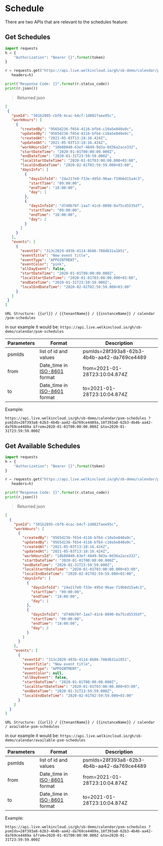 
# Schedule

There are two APIs that are relevant to the schedules feature:

## Get Schedules

```python
import requests
h = {
    "Authorization": "Bearer {}".format(token)
}

r = requests.get("https://api.live.welkincloud.io/gh/sb-demo/calendar/psm-schedules", 
   headers=h)

print("Response Code: {}".format(r.status_code))
print(r.json())
```

> Returned json

```json
[
 {
   "psmId": "301b2895-cbf0-4cac-b4cf-1d082faee95c",
   "workHours": [
     {
       "createdBy": "9565d236-f654-4116-bfb4-c10a5e840a9c",
       "updatedBy": "9565d236-f654-4116-bfb4-c10a5e840a9c",
       "createdAt": "2021-05-03T13:18:16.424Z",
       "updatedAt": "2021-05-03T13:18:16.424Z",
       "workHoursId": "18b80840-63ef-4849-9d3a-0d36a2ace332",
       "startDateTime": "2020-01-01T00:00:00.000Z",
       "endDateTime": "2020-01-31T23:59:59.000Z",
       "localStartDateTime": "2020-01-01T03:00:00.000+03:00",
       "localEndDateTime": "2020-02-01T02:59:59.000+03:00",
       "daysInfo": [
         {
           "daysInfoId": "24e217e0-f33e-495d-96ae-f19b6d15a4c3",
           "startTime": "09:00:00",
           "endTime": "18:00:00",
           "day": 1
         },
         {
           "daysInfoId": "d740b70f-1aa7-41c6-8890-0a75cd5535df",
           "startTime": "09:00:00",
           "endTime": "18:00:00",
           "day": 2
         }
       ]
     }
   ],
   "events": [
     {
       "eventId": "313c2029-493b-4114-8b86-788d631a1851",
       "eventTitle": "New event title",
       "eventType": "APPOINTMENT",
       "eventColor": "pink",
       "allDayEvent": false,
       "startDateTime": "2020-01-01T00:00:00.000Z",
       "localStartDateTime": "2020-01-01T03:00:00.000+03:00",
       "endDateTime": "2020-01-31T23:59:59.000Z",
       "localEndDateTime": "2020-02-01T02:59:59.000+03:00"
     }
   ]
 }
]
```

`URL Structure: {{url}} / {{tenantName}} / {{instanceName}} / calendar /psm-schedules`

in our example it would be:
`https://api.live.welkincloud.io/gh/sb-demo/calendar/psm-schedules`


Parameters| Format | Description
--------- | ----------- | --------
psmIds | list of id and values | psmIds=28f393a8-62b3-4b4b-aa42-da769ce4489
from | Date_time in [ISO-8601](https://en.wikipedia.org/wiki/ISO_8601) format | from=2021-01-28T23:10:04.874Z
to |Date_time in [ISO-8601](https://en.wikipedia.org/wiki/ISO_8601) format | to=2021-01-28T23:10:04.874Z

Example:

`https://api.live.welkincloud.io/gh/sb-demo/calendar/psm-schedules
?psmIds=28f393a8-62b3-4b4b-aa42-da769ce4489a,18f393a8-62b3-4b4b-aa42-da769ce4489a
&from=2020-01-01T00:00:00.000Z
&to=2020-01-31T23:59:59.000Z
`

## Get Available Schedules

```python
import requests
h = {
    "Authorization": "Bearer {}".format(token)
}

r = requests.get("https://api.live.welkincloud.io/gh/sb-demo/calendar/psm-schedules?psmIds=28f393a8-62b3-4b4b-aa42-da769ce4489a,18f393a8-62b3-4b4b-aa42-da769ce4489a&from=2020-01-01T00:00:00.000Z&to=2020-01-31T23:59:59.000Z", 
   headers=h)

print("Response Code: {}".format(r.status_code))
print(r.json())
```

> Returned json


```json
[
  {
    "psmId": "301b2895-cbf0-4cac-b4cf-1d082faee95c",
    "workHours": [
      {
        "createdBy": "9565d236-f654-4116-bfb4-c10a5e840a9c",
        "updatedBy": "9565d236-f654-4116-bfb4-c10a5e840a9c",
        "createdAt": "2021-05-03T13:18:16.424Z",
        "updatedAt": "2021-05-03T13:18:16.424Z",
        "workHoursId": "18b80840-63ef-4849-9d3a-0d36a2ace332",
        "startDateTime": "2020-01-01T00:00:00.000Z",
        "endDateTime": "2020-01-31T23:59:59.000Z",
        "localStartDateTime": "2020-01-01T03:00:00.000+03:00",
        "localEndDateTime": "2020-02-01T02:59:59.000+03:00",
        "daysInfo": [
          {
            "daysInfoId": "24e217e0-f33e-495d-96ae-f19b6d15a4c3",
            "startTime": "09:00:00",
            "endTime": "18:00:00",
            "day": 1
          },
          {
            "daysInfoId": "d740b70f-1aa7-41c6-8890-0a75cd5535df",
            "startTime": "09:00:00",
            "endTime": "18:00:00",
            "day": 2
          }
        ]
      }
    ],
    "events": [
      {
        "eventId": "313c2029-493b-4114-8b86-788d631a1851",
        "eventTitle": "New event title",
        "eventType": "APPOINTMENT",
        "eventColor": null,
        "allDayEvent": false,
        "startDateTime": "2020-01-01T00:00:00.000Z",
        "localStartDateTime": "2020-01-01T03:00:00.000+03:00",
        "endDateTime": "2020-01-31T23:59:59.000Z",
        "localEndDateTime": "2020-02-01T02:59:59.000+03:00"
      }
    ]
  }
]
```

`URL Structure: {{url}} / {{tenantName}} / {{instanceName}} / calendar / available-psm-schedules`

in our example it would be:
`https://api.live.welkincloud.io/gh/sb-demo/calendar/available-psm-schedules`


Parameters| Format | Description
--------- | ----------- | --------
psmIds | list of id and values | psmIds=28f393a8-62b3-4b4b-aa42-da769ce4489
from | Date_time in [ISO-8601](https://en.wikipedia.org/wiki/ISO_8601) format | from=2021-01-28T23:10:04.874Z
to |Date_time in [ISO-8601](https://en.wikipedia.org/wiki/ISO_8601) format | to=2021-01-28T23:10:04.874Z

Example:

`https://api.live.welkincloud.io/gh/sb-demo/calendar/psm-schedules
?psmIds=28f393a8-62b3-4b4b-aa42-da769ce4489a,18f393a8-62b3-4b4b-aa42-da769ce4489a
&from=2020-01-01T00:00:00.000Z
&to=2020-01-31T23:59:59.000Z
`


